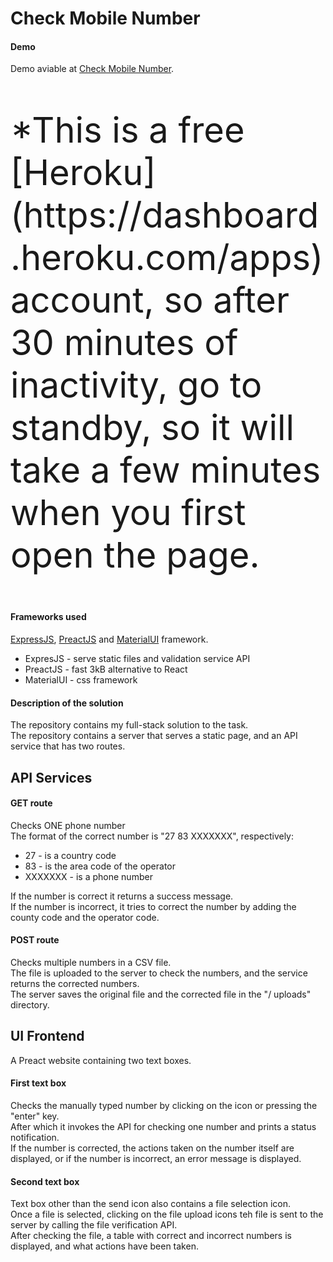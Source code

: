 # Check Mobile Number

#### Demo

Demo aviable at [Check Mobile Number](https://check-mobile-number.herokuapp.com/).

<p style="font-size:4em;">*This is a free [Heroku](https://dashboard.heroku.com/apps) account, so after 30 minutes of inactivity, go to standby, so it will take a few minutes when you first open the page.</p>

#### Frameworks used

[ExpressJS](https://expressjs.com/), [PreactJS](https://preactjs.com/) and [MaterialUI](https://material-ui.com/) framework.

- ExpresJS - serve static files and validation service API
- PreactJS - fast 3kB alternative to React
- MaterialUI - css framework

#### Description of the solution

The repository contains my full-stack solution to the task.  
The repository contains a server that serves a static page, and an API service that has two routes.

## API Services

#### GET route

Checks ONE phone number  
The format of the correct number is "27 83 XXXXXXX", respectively:

- 27 - is a country code
- 83 - is the area code of the operator
- XXXXXXX - is a phone number

If the number is correct it returns a success message.  
If the number is incorrect, it tries to correct the number by adding the county code and the operator code.

#### POST route

Checks multiple numbers in a CSV file.  
The file is uploaded to the server to check the numbers, and the service returns the corrected numbers.  
The server saves the original file and the corrected file in the "/ uploads" directory.

## UI Frontend

A Preact website containing two text boxes.

#### First text box

Checks the manually typed number by clicking on the icon or pressing the "enter" key.  
After which it invokes the API for checking one number and prints a status notification.  
If the number is corrected, the actions taken on the number itself are displayed, or if the number is incorrect, an error message is displayed.

#### Second text box

Text box other than the send icon also contains a file selection icon.  
Once a file is selected, clicking on the file upload icons teh file is sent to the server by calling the file verification API.  
After checking the file, a table with correct and incorrect numbers is displayed, and what actions have been taken.
